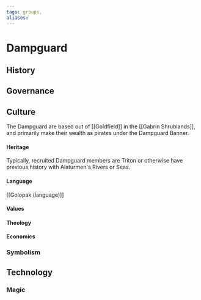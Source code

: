 ```yaml
---
tags: groups, 
aliases:
---
```


# Dampguard
## History
## Governance
## Culture
The Dampguard are based out of [[Goldfield]] in the [[Gabrin Shrublands]], and primarily make their wealth as pirates under the Dampguard Banner.

#### Heritage
Typically, recruited Dampguard members are Triton or otherwise have previous history with Alaturmen's Rivers or Seas.

#### Language
[[Golopak (language)]]
#### Values
#### Theology
#### Economics
### Symbolism
## Technology
### Magic